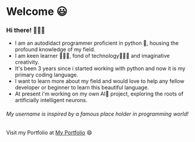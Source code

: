 # Welcome 😃
### Hi there! 🙋🏼‍♂️
* I am an autodidact programmer proficient in python 🐍, housing the profound knowledge of my field.
* I am keen learner 👨🏼‍🎓, fond of technology👨🏼‍💻 and imaginative creativity.
* It's been 3 years since i started working with python and now it is my primary coding language.
* I want to learn more about my field and would love to help any fellow developer or beginner to learn this beautiful language.
* At present i'm working on my own AI🤖 project, exploring the roots of artificially intelligent neurons.

###### My username is inspired by a famous place holder in programming world!




Visit my Portfolio at <a href='https://mydigitalprofile.herokuapp.com'>My Portfolio</a> 😄


